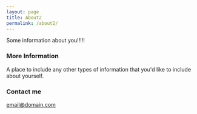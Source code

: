 ```yaml
---
layout: page
title: About2
permalink: /about2/
---
```


Some information about you!!!!!

### More Information

A place to include any other types of information that you'd like to include about yourself.

### Contact me

[email@domain.com](mailto:email@domain.com)
